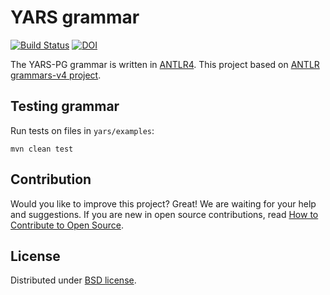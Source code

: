 # YARS grammar

[![Build Status](https://travis-ci.com/lszeremeta/antlr-yars.svg?token=pTqbek1JAcq4ZAzTmmEy&branch=master)](https://travis-ci.com/lszeremeta/antlr-yars)
[![DOI](https://zenodo.org/badge/152309707.svg)](https://zenodo.org/badge/latestdoi/152309707)

The YARS-PG grammar is written in [ANTLR4](https://github.com/antlr/antlr4). This project based on [ANTLR grammars-v4 project](https://github.com/antlr/grammars-v4).

## Testing grammar

Run tests on files in ``yars/examples``:

```shell
mvn clean test
```

## Contribution

Would you like to improve this project? Great! We are waiting for your help and suggestions. If you are new in open source contributions, read [How to Contribute to Open Source](https://opensource.guide/how-to-contribute/).

## License

Distributed under [BSD license](https://github.com/lszeremeta/antlr-yars/blob/master/LICENSE).
